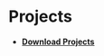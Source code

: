 # Projects

- [**Download Projects**](https://github.com/Josue-Caballero-Sanchez/Projects/archive/refs/heads/main.zip)


